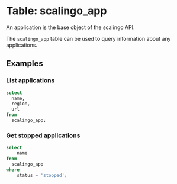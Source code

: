 # Table: scalingo_app

An application is the base object of the scalingo API.

The `scalingo_app` table can be used to query information about any applications.

## Examples

### List applications

```sql
select
  name,
  region,
  url
from
  scalingo_app;
```

### Get stopped applications

```sql
select
    name
from
  scalingo_app
where
    status = 'stopped';
```
